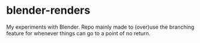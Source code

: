 # blender-renders
My experiments with Blender. Repo mainly made to (over)use the branching feature for whenever things can go to a point of no return.
